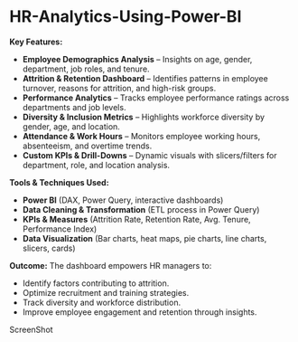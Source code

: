 # HR-Analytics-Using-Power-BI

**Key Features:**

* **Employee Demographics Analysis** – Insights on age, gender, department, job roles, and tenure.
* **Attrition & Retention Dashboard** – Identifies patterns in employee turnover, reasons for attrition, and high-risk groups.
* **Performance Analytics** – Tracks employee performance ratings across departments and job levels.
* **Diversity & Inclusion Metrics** – Highlights workforce diversity by gender, age, and location.
* **Attendance & Work Hours** – Monitors employee working hours, absenteeism, and overtime trends.
* **Custom KPIs & Drill-Downs** – Dynamic visuals with slicers/filters for department, role, and location analysis.

**Tools & Techniques Used:**

* **Power BI** (DAX, Power Query, interactive dashboards)
* **Data Cleaning & Transformation** (ETL process in Power Query)
* **KPIs & Measures** (Attrition Rate, Retention Rate, Avg. Tenure, Performance Index)
* **Data Visualization** (Bar charts, heat maps, pie charts, line charts, slicers, cards)

**Outcome:**
The dashboard empowers HR managers to:

* Identify factors contributing to attrition.
* Optimize recruitment and training strategies.
* Track diversity and workforce distribution.
* Improve employee engagement and retention through insights.

ScreenShot 
